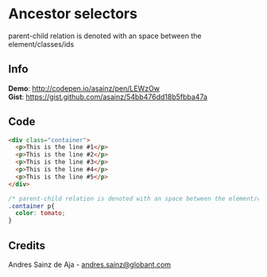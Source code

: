 # Ancestor selectors

parent-child relation is denoted with an space between the element/classes/ids

## Info

__Demo__: http://codepen.io/asainz/pen/LEWzOw  
__Gist__: https://gist.github.com/asainz/54bb476dd18b5fbba47a

## Code

```html
<div class="container">
  <p>This is the line #1</p>
  <p>This is the line #2</p>
  <p>This is the line #3</p>
  <p>This is the line #4</p>
  <p>This is the line #5</p>
</div>
```

```css
/* parent-child relation is denoted with an space between the element/classes/ids */
.container p{
  color: tomato;
}
```

## Credits

Andres Sainz de Aja - andres.sainz@globant.com